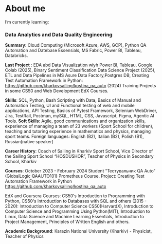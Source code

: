 # About me

I’m currently learning:
### Data Analytics and Data Quality Engineering 

**Summary**:
Cloud Computing (Microsoft Azure, AWS, GCP),  Python QA Automation and Datebase Essensials, MS Fabric, Power BI, Tableau, Databricks.

**Last Project** : EDA abd Data Visualization wiyh Power BI, Tableau, Google Colab (2025), Binary Sentiment Classification Data Science Project (2025), ETL and Data Pipelines in MS Asure Data Factory,Postgres DB, Creating Test Automation Framework in Python: https://github.com/kharkovsailing/kostina_qa_auto (2024)
Training Projects in some CS50 and Web Development EdX Courses.

**Skills**:
SQL, Python, Bash Scripting with Data, Basics of Manual and Automation Testing, UI and Functional testing of web and mobile applications, API Testing, Basics of Pytest Framework, Selenium WebDriver, Jira, TestRail, Postman, mySQL, HTML, CSS, Javascript, Figma, Agentic AI Tools.
**Soft Skills**: Agile, good communications and organization skills, experience of managing a team of 23 workers (Sport School for children), teaching and tutoring experience in mathematics and physics, managing sport teams.
Foreign languages: English (B2), Italian (B2), Polish (B1), Russian(native speaker)

**Career History**:
Coach of Sailing in Kharkiv Sport School, Vice Director of the Sailing Sport School  “HOSDUSHOR”, Teacher of Physics in Secondary School, Kharkiv

**Courses**:
October 2023 - February 2024 
Student "Тестувальник QA Auto"(GlobalLogic QAAUTO101) Prometheus Course.
Project: Creating Test Automation Framework in Python
 https://github.com/kharkovsailing/kostina_qa_auto

EdX and Coursera Courses: CS50's Introduction to Programming with Python, CS50's Introduction to Databases with SQL and others (2015 - 2020):
Introduction to Computer Science CS50(HarvardX), Introduction to Computer Science and Programming Using Python(MIT), Introduction to Linux, Data Science and Machine Learning Essentials, Introduction to Project Management, Principles of Written English and others.

**Academic Background**:
Karazin National  University (Kharkiv) - Physicist, Teacher of Physics
